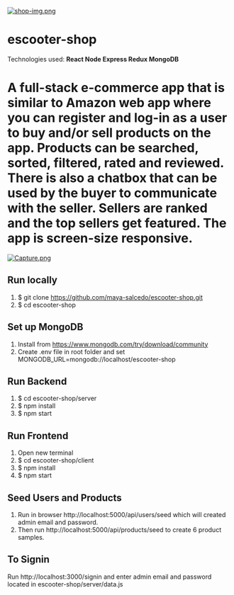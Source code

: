 [![shop-img.png](https://i.postimg.cc/hPfbLJfF/shop-img.png)](https://postimg.cc/zVYg5GCp)

# escooter-shop
Technologies used:
**React
Node
Express
Redux
MongoDB**

# A full-stack e-commerce app that is similar to Amazon web app where you can register and log-in as a user to buy and/or sell products on the app. Products can be searched, sorted, filtered, rated and reviewed. There is also a chatbox that can be used by the buyer to communicate with the seller. Sellers are ranked and the top sellers get featured. The app is screen-size responsive.

[![Capture.png](https://i.postimg.cc/cHGvvXQd/Capture.png)](https://postimg.cc/nsTF5KRW)

## Run locally
1. $ git clone https://github.com/maya-salcedo/escooter-shop.git
2. $ cd escooter-shop

## Set up MongoDB
1. Install from https://www.mongodb.com/try/download/community
2. Create .env file in root folder and set MONGODB_URL=mongodb://localhost/escooter-shop

## Run Backend
1. $ cd escooter-shop/server
2. $ npm install
3. $ npm start

## Run Frontend 
1. Open new terminal
2. $ cd escooter-shop/client
3. $ npm install
4. $ npm start

## Seed Users and Products
1. Run in browser http://localhost:5000/api/users/seed which will created admin email and password.
2. Then run http://localhost:5000/api/products/seed to create 6 product samples.

## To Signin
Run http://localhost:3000/signin and enter admin email and password located in escooter-shop/server/data.js



